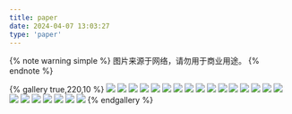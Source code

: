 ```yaml
---
title: paper
date: 2024-04-07 13:03:27
type: 'paper'
---
```

{% note warning simple %}
图片来源于网络，请勿用于商业用途。
{% endnote %}

{% gallery true,220,10 %}
![](https://cdn.jsdelivr.net/gh/dreamfishyx/pictures@main/img/2023-09-26-22-15-47-79d9d6.webp)
![](https://cdn.jsdelivr.net/gh/dreamfishyx/pictures@main/img/2023-11-09-09-20-37-6a4931.png)
![](https://cdn.jsdelivr.net/gh/dreamfishyx/pictures@main/img/2023-11-11-15-41-15-7b01e6.png)
![](https://cdn.jsdelivr.net/gh/dreamfishyx/pictures@main/img/2024-04-06-16-59-09-9b1e18.png)
![](https://cdn.jsdelivr.net/gh/dreamfishyx/pictures@main/img/2024-04-07-13-37-12-d097fb.png)
![](https://cdn.jsdelivr.net/gh/dreamfishyx/pictures@main/img/2024-04-07-13-37-39-28ce8a.png)
![](https://cdn.jsdelivr.net/gh/dreamfishyx/pictures@main/img/2024-04-07-13-38-10-ad46d5.png)
![](https://cdn.jsdelivr.net/gh/dreamfishyx/pictures@main/img/2024-04-07-13-38-34-9a6b29.png)
![](https://cdn.jsdelivr.net/gh/dreamfishyx/pictures@main/img/2024-04-07-13-38-58-1eb6a9.png)
![](https://cdn.jsdelivr.net/gh/dreamfishyx/pictures@main/img/2024-04-07-13-39-19-efb763.png)
![](https://cdn.jsdelivr.net/gh/dreamfishyx/pictures@main/img/2024-04-07-13-39-54-79afb9.png)
![](https://cdn.jsdelivr.net/gh/dreamfishyx/pictures@main/img/2024-04-07-13-40-14-aa724a.png)
![](https://cdn.jsdelivr.net/gh/dreamfishyx/pictures@main/img/2024-04-07-13-40-33-d13254.png)
![](https://cdn.jsdelivr.net/gh/dreamfishyx/pictures@main/img/2024-04-07-13-40-58-a93e79.png)
![](https://cdn.jsdelivr.net/gh/dreamfishyx/pictures@main/img/2024-04-07-13-41-17-cf360c.png)
![](https://cdn.jsdelivr.net/gh/dreamfishyx/pictures@main/img/2024-04-07-13-41-27-af0b89.png)
![](https://cdn.jsdelivr.net/gh/dreamfishyx/pictures@main/img/2024-04-07-13-41-34-ccf57a.png)
![](https://cdn.jsdelivr.net/gh/dreamfishyx/pictures@main/img/2024-04-07-13-41-51-228433.png)
![](https://cdn.jsdelivr.net/gh/dreamfishyx/pictures@main/img/2024-04-07-13-42-37-fec36a.png)
![](https://cdn.jsdelivr.net/gh/dreamfishyx/pictures@main/img/2024-04-07-13-42-45-0f557a.png)
![](https://cdn.jsdelivr.net/gh/dreamfishyx/pictures@main/img/2024-04-07-13-43-00-b773fb.png)
![](https://cdn.jsdelivr.net/gh/dreamfishyx/pictures@main/img/2024-04-07-13-43-09-59fb53.png)
![](https://cdn.jsdelivr.net/gh/dreamfishyx/pictures@main/img/2024-04-07-13-43-17-ee37c3.png)
{% endgallery %}